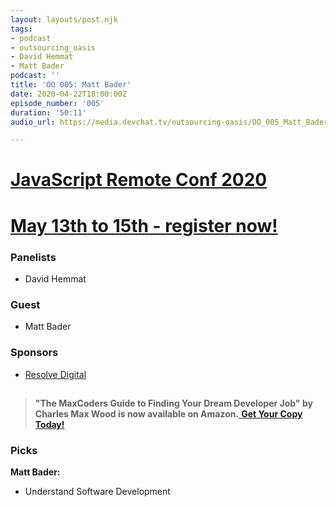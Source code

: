 ```yaml
---
layout: layouts/post.njk
tags:
- podcast
- outsourcing_oasis
- David Hemmat
- Matt Bader
podcast: ''
title: 'OO 005: Matt Bader'
date: 2020-04-22T18:00:00Z
episode_number: '005'
duration: '50:11'
audio_url: https://media.devchat.tv/outsourcing-oasis/OO_005_Matt_Bader.mp3

---
```

# [JavaScript Remote Conf 2020](https://devchat.tv/conferences/javascript-remote-2020/ "JavaScript Remote Conf 2020")

# [May 13th to 15th - register now!](https://devchat.tv/conferences/javascript-remote-2020/ "JavaScript Remote Conf 2020")

### **Panelists**

* David Hemmat

### **Guest**

* Matt Bader

### **Sponsors**

* [Resolve Digital](https://resolve.digital/?utm_source=ooasis-&utm_medium=podcast&utm_content=20200413-sponsor)

## 

> **"The MaxCoders Guide to Finding Your Dream Developer Job" by Charles Max Wood is now available on Amazon.**[ **Get Your Copy Today!**](https://www.amazon.com/gp/product/B081MBL5C9/ref=as_li_ss_tl?ie=UTF8&linkCode=sl1&tag=devchattv-20&linkId=9d61363241636e2546ef46abba198746&language=en_US)

### **Picks**

**Matt Bader:**

* Understand Software Development